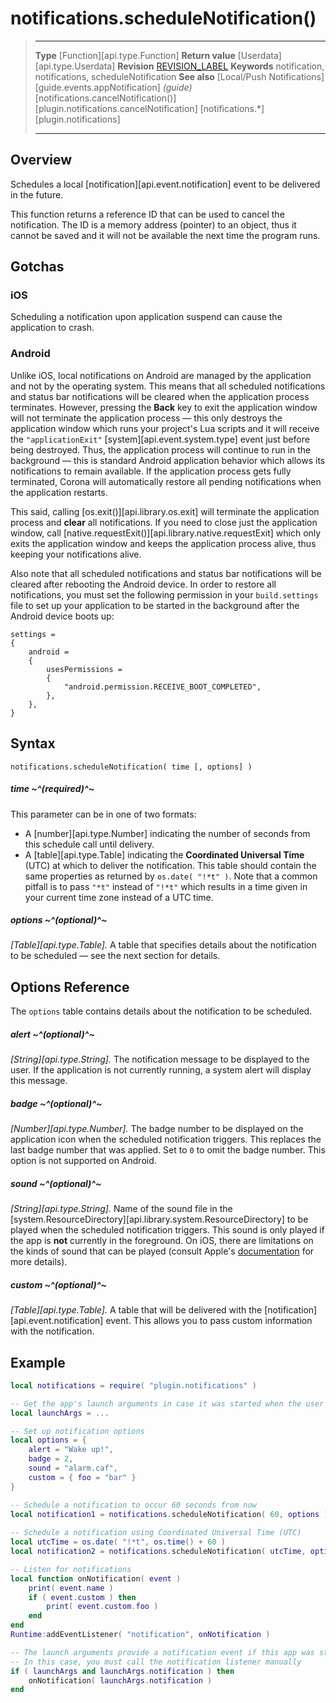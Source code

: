 # notifications.scheduleNotification()

> --------------------- ------------------------------------------------------------------------------------------
> __Type__				[Function][api.type.Function]
> __Return value__		[Userdata][api.type.Userdata]
> __Revision__			[REVISION_LABEL](REVISION_URL)
> __Keywords__			notification, notifications, scheduleNotification
> __See also__			[Local/Push Notifications][guide.events.appNotification] _(guide)_
>						[notifications.cancelNotification()][plugin.notifications.cancelNotification]
>						[notifications.*][plugin.notifications]
> --------------------- ------------------------------------------------------------------------------------------


## Overview

Schedules a local [notification][api.event.notification] event to be delivered in the future.

This function returns a reference ID that can be used to cancel the notification. The ID is a memory address (pointer) to an object, thus it cannot be saved and it will not be available the next time the program runs.


## Gotchas

### iOS

Scheduling a notification upon application suspend can cause the application to crash.

### Android

Unlike iOS, local notifications on Android are managed by the application and not by the operating system. This means that all scheduled notifications and status bar notifications will be cleared when the application process terminates. However, pressing the __Back__ key to exit the application window will not terminate the application process&nbsp;&mdash; this only destroys the application window which runs your project's Lua scripts and it will receive the `"applicationExit"` [system][api.event.system.type] event just before being destroyed. Thus, the application process will continue to run in the background&nbsp;&mdash; this is standard Android application behavior which allows its notifications to remain available. If the application process gets fully terminated, Corona will automatically restore all pending notifications when the application restarts.

This said, calling [os.exit()][api.library.os.exit] will terminate the application process and __clear__ all notifications. If you need to close just the application window, call [native.requestExit()][api.library.native.requestExit] which only exits the application window and keeps the application process alive, thus keeping your notifications alive.

Also note that all scheduled notifications and status bar notifications will be cleared after rebooting the Android device. In order to restore all notifications, you must set the following permission in your `build.settings` file to set up your application to be started in the background after the Android device boots up:

``````{ brush="lua" gutter="false" first-line="1" highlight="[7]" }
settings =
{
	android =
	{
		usesPermissions =
		{
			"android.permission.RECEIVE_BOOT_COMPLETED",
		},
	},
}
``````


## Syntax

	notifications.scheduleNotification( time [, options] )

##### time ~^(required)^~
This parameter can be in one of two formats:

* A [number][api.type.Number] indicating the number of seconds from this schedule call until delivery.
* A [table][api.type.Table] indicating the __Coordinated&nbsp;Universal&nbsp;Time__ (UTC) at which to deliver the notification. This table should contain the same properties as returned by <nobr>`os.date( "!*t" )`</nobr>. Note that a common pitfall is to pass `"*t"` instead of `"!*t"` which results in a time given in your current time zone instead of a UTC time.

##### options ~^(optional)^~
_[Table][api.type.Table]._ A table that specifies details about the notification to be scheduled&nbsp;&mdash; see the next section for details.


## Options Reference

The `options` table contains details about the notification to be scheduled.

##### alert ~^(optional)^~
_[String][api.type.String]._ The notification message to be displayed to the user. If the application is not currently running, a system alert will display this message.

##### badge ~^(optional)^~
_[Number][api.type.Number]._ The badge number to be displayed on the application icon when the scheduled notification triggers. This replaces the last badge number that was applied. Set to `0` to omit the badge number. This option is not supported on Android.

##### sound ~^(optional)^~
_[String][api.type.String]._ Name of the sound file in the [system.ResourceDirectory][api.library.system.ResourceDirectory] to be played when the scheduled notification triggers. This sound is only played if the app is __not__ currently in the foreground. On iOS, there are limitations on the kinds of sound that can be played (consult&nbsp;Apple's [documentation](https://developer.apple.com/library/content/documentation/NetworkingInternet/Conceptual/RemoteNotificationsPG/SupportingNotificationsinYourApp.html) for more&nbsp;details).

##### custom ~^(optional)^~
_[Table][api.type.Table]._ A table that will be delivered with the [notification][api.event.notification] event. This allows you to pass custom information with the notification.


## Example

``````lua
local notifications = require( "plugin.notifications" )

-- Get the app's launch arguments in case it was started when the user tapped on a notification
local launchArgs = ...

-- Set up notification options
local options = {
	alert = "Wake up!",
	badge = 2,
	sound = "alarm.caf",
	custom = { foo = "bar" }
}

-- Schedule a notification to occur 60 seconds from now
local notification1 = notifications.scheduleNotification( 60, options )
 
-- Schedule a notification using Coordinated Universal Time (UTC)
local utcTime = os.date( "!*t", os.time() + 60 )
local notification2 = notifications.scheduleNotification( utcTime, options )

-- Listen for notifications
local function onNotification( event )
	print( event.name )
	if ( event.custom ) then
		print( event.custom.foo )
	end
end
Runtime:addEventListener( "notification", onNotification )

-- The launch arguments provide a notification event if this app was started when the user tapped on a notification
-- In this case, you must call the notification listener manually
if ( launchArgs and launchArgs.notification ) then
	onNotification( launchArgs.notification )
end
``````
